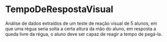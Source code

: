 # TempoDeRespostaVisual
Análise de dados extraídos de um teste de reação visual de 5 alunos, em que uma régua seria solta a certa altura da mão do aluno, em resposta a queda livre da régua, o aluno deve ser capaz de reagir a tempo de pegá-la.
